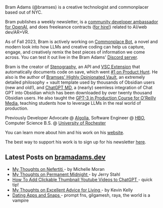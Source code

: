Bram Adams (@bramses) is a creative technologist and commonplacer based out of NYC. 

Bram publishes a weekly newsletter, is a [community developer ambassador for OpenAI](https://platform.openai.com/ambassadors), and does freeleance contracts ([for hire!](https://www.bramadams.dev/consulting/)) related to AI/web dev/AR+VR. 

As of Fall 2023, Bram is actively working on [Commonplace Bot](https://github.com/bramses/commonplace-bot), a novel and modern look into how LLMs and creative coding can help us capture, engage, and creatively remix the best pieces of information we come across. You can test it out live in the Bram Adams' [Discord server](https://discord.gg/GrgkFP3Je3).

Bram is the creator of [Stenography](https://stenography.dev), an API and [VSC Extension](https://marketplace.visualstudio.com/items?itemName=Stenography.stenography) that automatically documents code on save, which went [#1 on Product Hunt](https://www.producthunt.com/products/stenography#stenography). He also is the author of [Bramses' Highly Opinionated Vault](https://github.com/bramses/bramses-highly-opinionated-vault-2023), an extremely detailed philosophy + vault template used by thousands of Obsidian users (new and old!), and [ChatGPT MD](https://github.com/bramses/chatgpt-md), a (nearly) seemless integration of Chat GPT into Obsidian which has been downloaded by over twenty thousand Obsidian users. He also taught the [GPT-3 in Production Course for O'Reilly Media](https://www.oreilly.com/live-events/gpt-3-in-production/0636920065944/0636920071443/), teaching students how to leverage LLMs in the real world of production.

Previously Developer Advocate @ [Algolia](https://www.algolia.com/), Software Engineer @ [HBO](https://www.hbo.com/), Computer Science B.S. @ [University of Rochester](https://rochester.edu/)

You can learn more about him and his work on his [website](https://www.bramadams.dev/about/). 

The best way to support his work is to sign up for his newsletter [here](https://www.bramadams.dev/#/portal/).


## Latest Posts on [bramadams.dev](https://www.bramadams.dev/)

<!--START_SECTION:feed-->
* [ My Thoughts on Nefertiti ](https:&#x2F;&#x2F;www.bramadams.dev&#x2F;my-thoughts-on-nefertiti&#x2F;) - by Michelle Moran
* [ My Thoughts on Permanent Midnight ](https:&#x2F;&#x2F;www.bramadams.dev&#x2F;my-thoughts-on-permanent-midnight&#x2F;) - by Jerry Stahl
* [ How To Add Clickable Thumbnail Youtube Videos to ChatGPT ](https:&#x2F;&#x2F;www.bramadams.dev&#x2F;how-to-add-youtube-videos-to-chatgpt&#x2F;) - quick tip!
* [ My Thoughts on Excellent Advice for Living ](https:&#x2F;&#x2F;www.bramadams.dev&#x2F;my-thoughts-on-excellent-advice-for-living&#x2F;) - by Kevin Kelly
* [ Dating Apps and Snaps ](https:&#x2F;&#x2F;www.bramadams.dev&#x2F;core-dump-2024-02-09&#x2F;) - prompt fns, gilgamesh, raya, the world is a vampire
<!--END_SECTION:feed-->
